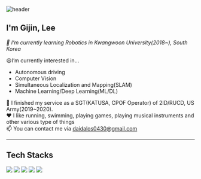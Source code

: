 ![header](https://capsule-render.vercel.app/api?type=rect&color=0:833ab4,50:fd1d1d,100:fcb045&height=300&section=header&text=Greetings!&fontSize=90&fontColor=f7f5f5)

## **I'm Gijin, Lee**

_🤖 I’m currently learning Robotics in Kwangwoon University(2018~), South Korea_

😃I’m currently interested in...
- Autonomous driving
- Computer Vision
- Simultaneous Localization and Mapping(SLAM)
- Machine Learning/Deep Learning(ML/DL)

🔫 I finished my service as a SGT(KATUSA, CPOF Operator) of 2ID/RUCD, US Army(2019~2020).  
❤️ I like running, swimming, playing games, playing musical instruments and other various type of things  
📫 You can contact me via daidalos0430@gmail.com

-----------------------------------------------------------------------------------------------------------------------------

## **Tech Stacks**

<img src="https://img.shields.io/badge/C-A8B9CC?style=flat-square&logo=C&logoColor=white"/></a>
<img src="https://img.shields.io/badge/C++-00599C?style=flat-square&logo=C%2B%2B&logoColor=white"/></a>
<img src="https://img.shields.io/badge/Python-3766AB?style=flat-square&logo=Python&logoColor=white"/></a>
<img src="https://img.shields.io/badge/OpenCV-5C3EE8?style=flat-square&logo=OpenCV&logoColor=white"/></a>
<img src="https://img.shields.io/badge/PyTorch-EE4C2C?style=flat-square&logo=PyTorch&logoColor=white"/></a>

<!---
Daidalos99/Daidalos99 is a ✨ special ✨ repository because its `README.md` (this file) appears on your GitHub profile.
You can click the Preview link to take a look at your changes.
--->
